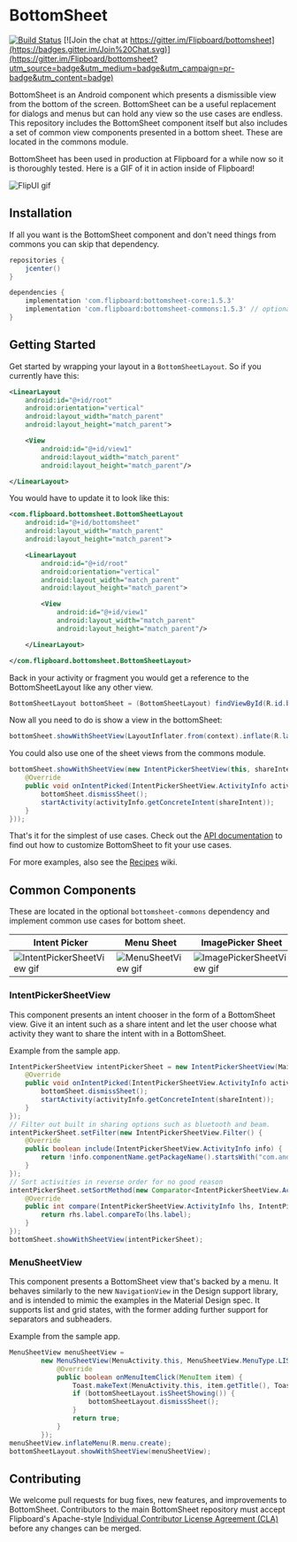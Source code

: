 # BottomSheet

[![Build Status](https://travis-ci.org/Flipboard/bottomsheet.svg)](https://travis-ci.org/Flipboard/bottomsheet) [![Join the chat at https://gitter.im/Flipboard/bottomsheet](https://badges.gitter.im/Join%20Chat.svg)](https://gitter.im/Flipboard/bottomsheet?utm_source=badge&utm_medium=badge&utm_campaign=pr-badge&utm_content=badge)

BottomSheet is an Android component which presents a dismissible view from the bottom of the screen. BottomSheet can be a useful replacement for dialogs and menus but can hold any view so the use cases are endless. This repository includes the BottomSheet component itself but also includes a set of common view components presented in a bottom sheet. These are located in the commons module.

BottomSheet has been used in production at Flipboard for a while now so it is thoroughly tested. Here is a GIF of it in action inside of Flipboard!

![FlipUI gif](http://i.imgur.com/2e3ZhoU.gif)

## Installation

If all you want is the BottomSheet component and don't need things from commons you can skip that dependency.

```groovy
repositories {
    jcenter()
}

dependencies {
    implementation 'com.flipboard:bottomsheet-core:1.5.3'
    implementation 'com.flipboard:bottomsheet-commons:1.5.3' // optional
}
```

## Getting Started

Get started by wrapping your layout in a `BottomSheetLayout`. So if you currently have this:

```xml
<LinearLayout
    android:id="@+id/root"
    android:orientation="vertical"
    android:layout_width="match_parent"
    android:layout_height="match_parent">

    <View
        android:id="@+id/view1"
        android:layout_width="match_parent"
        android:layout_height="match_parent"/>

</LinearLayout>
```

You would have to update it to look like this:

```xml
<com.flipboard.bottomsheet.BottomSheetLayout
    android:id="@+id/bottomsheet"
    android:layout_width="match_parent"
    android:layout_height="match_parent">

    <LinearLayout
        android:id="@+id/root"
        android:orientation="vertical"
        android:layout_width="match_parent"
        android:layout_height="match_parent">

        <View
            android:id="@+id/view1"
            android:layout_width="match_parent"
            android:layout_height="match_parent"/>

    </LinearLayout>

</com.flipboard.bottomsheet.BottomSheetLayout>
```

Back in your activity or fragment you would get a reference to the BottomSheetLayout like any other view.

```java
BottomSheetLayout bottomSheet = (BottomSheetLayout) findViewById(R.id.bottomsheet);
```

Now all you need to do is show a view in the bottomSheet:

```java
bottomSheet.showWithSheetView(LayoutInflater.from(context).inflate(R.layout.my_sheet_layout, bottomSheet, false));
```

You could also use one of the sheet views from the commons module.

```java
bottomSheet.showWithSheetView(new IntentPickerSheetView(this, shareIntent, "Share with...", new IntentPickerSheetView.OnIntentPickedListener() {
    @Override
    public void onIntentPicked(IntentPickerSheetView.ActivityInfo activityInfo) {
        bottomSheet.dismissSheet();
        startActivity(activityInfo.getConcreteIntent(shareIntent));
    }
}));
```

That's it for the simplest of use cases. Check out the [API documentation](https://github.com/Flipboard/bottomsheet/wiki/API-Documentation) to find out how to customize BottomSheet to fit your use cases.

For more examples, also see the [Recipes](https://github.com/Flipboard/bottomsheet/wiki/Recipes) wiki.

## Common Components

These are located in the optional `bottomsheet-commons` dependency and implement common use cases for bottom sheet.

Intent Picker | Menu Sheet | ImagePicker Sheet
--- | --- | ---
![IntentPickerSheetView gif](http://i.imgur.com/wr9HJD1.gif) | ![MenuSheetView gif](http://i.imgur.com/f2j9Y5e.gif) | ![ImagePickerSheetView gif](https://camo.githubusercontent.com/23a9cf2bf9353a98d1b585e79d06639c7f5297c7/687474703a2f2f692e696d6775722e636f6d2f6f67764b4735692e676966)

### IntentPickerSheetView

This component presents an intent chooser in the form of a BottomSheet view. Give it an intent such as a share intent and let the user choose what activity they want to share the intent with in a BottomSheet.

Example from the sample app.

```java
IntentPickerSheetView intentPickerSheet = new IntentPickerSheetView(MainActivity.this, shareIntent, "Share with...", new IntentPickerSheetView.OnIntentPickedListener() {
    @Override
    public void onIntentPicked(IntentPickerSheetView.ActivityInfo activityInfo) {
        bottomSheet.dismissSheet();
        startActivity(activityInfo.getConcreteIntent(shareIntent));
    }
});
// Filter out built in sharing options such as bluetooth and beam.
intentPickerSheet.setFilter(new IntentPickerSheetView.Filter() {
    @Override
    public boolean include(IntentPickerSheetView.ActivityInfo info) {
        return !info.componentName.getPackageName().startsWith("com.android");
    }
});
// Sort activities in reverse order for no good reason
intentPickerSheet.setSortMethod(new Comparator<IntentPickerSheetView.ActivityInfo>() {
    @Override
    public int compare(IntentPickerSheetView.ActivityInfo lhs, IntentPickerSheetView.ActivityInfo rhs) {
        return rhs.label.compareTo(lhs.label);
    }
});
bottomSheet.showWithSheetView(intentPickerSheet);
```

### MenuSheetView

This component presents a BottomSheet view that's backed by a menu. It behaves similarly to the new `NavigationView` in the Design support library, and is intended to mimic the examples in the Material Design spec. It supports list and grid states, with the former adding further support for separators and subheaders.

Example from the sample app.

```java
MenuSheetView menuSheetView =
        new MenuSheetView(MenuActivity.this, MenuSheetView.MenuType.LIST, "Create...", new MenuSheetView.OnMenuItemClickListener() {
            @Override
            public boolean onMenuItemClick(MenuItem item) {
                Toast.makeText(MenuActivity.this, item.getTitle(), Toast.LENGTH_SHORT).show();
                if (bottomSheetLayout.isSheetShowing()) {
                    bottomSheetLayout.dismissSheet();
                }
                return true;
            }
        });
menuSheetView.inflateMenu(R.menu.create);
bottomSheetLayout.showWithSheetView(menuSheetView);
```

## Contributing

We welcome pull requests for bug fixes, new features, and improvements to BottomSheet. Contributors to the main BottomSheet repository must accept Flipboard's Apache-style [Individual Contributor License Agreement (CLA)](https://docs.google.com/forms/d/1gh9y6_i8xFn6pA15PqFeye19VqasuI9-bGp_e0owy74/viewform) before any changes can be merged.
